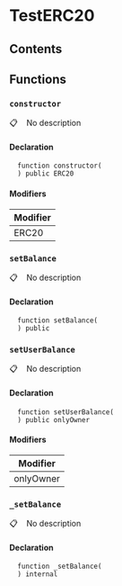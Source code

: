 # TestERC20

## Contents
<!-- START doctoc -->
<!-- END doctoc -->

## Functions

### `constructor`

📋   &nbsp;&nbsp;
No description

#### Declaration

```solidity
  function constructor(
  ) public ERC20
```

#### Modifiers

| Modifier |
| --- |
| ERC20 |

### `setBalance`

📋   &nbsp;&nbsp;
No description

#### Declaration

```solidity
  function setBalance(
  ) public
```

### `setUserBalance`

📋   &nbsp;&nbsp;
No description

#### Declaration

```solidity
  function setUserBalance(
  ) public onlyOwner
```

#### Modifiers

| Modifier |
| --- |
| onlyOwner |

### `_setBalance`

📋   &nbsp;&nbsp;
No description

#### Declaration

```solidity
  function _setBalance(
  ) internal
```
